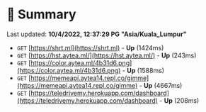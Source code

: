 # 📖 Summary
Last updated: **10/4/2022, 12:37:29 PG "Asia/Kuala_Lumpur"**

- `GET` [https://shrt.ml](https://shrt.ml) - **Up** (1424ms)
- `GET` [https://hst.aytea.ml/](https://hst.aytea.ml/) - **Up** (243ms)
- `GET` [https://color.aytea.ml/4b31d6.png](https://color.aytea.ml/4b31d6.png) - **Up** (1588ms)
- `GET` [https://memeapi.aytea14.repl.co/gimme](https://memeapi.aytea14.repl.co/gimme) - **Up** (4667ms)
- `GET` [https://teledrivemy.herokuapp.com/dashboard](https://teledrivemy.herokuapp.com/dashboard) - **Up** (208ms)
